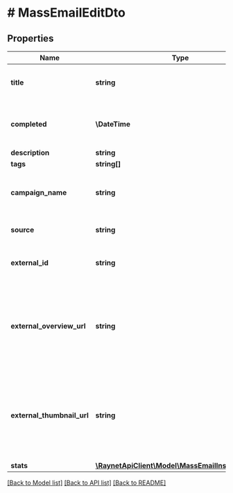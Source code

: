 # # MassEmailEditDto

## Properties

Name | Type | Description | Notes
------------ | ------------- | ------------- | -------------
**title** | **string** | [Název] Název hromadného emailu | [optional]
**completed** | **\DateTime** | [Rozesláno] Datum odeslání hromadného emailu | [optional]
**description** | **string** | [Popis] | [optional]
**tags** | **string[]** |  | [optional]
**campaign_name** | **string** | [Název kampaně] Název v mailingové službě | [optional]
**source** | **string** | [Zdroj] Mailingová služba | [optional]
**external_id** | **string** | [Externí ID] ID kampaně v mailingové službě | [optional]
**external_overview_url** | **string** | [Odkaz na výsledky kampaně] URL s odkazem na výsledky kampaně v externí mailingové službě | [optional]
**external_thumbnail_url** | **string** | [Odkaz na detail kampaně] URL s odkazem na detail kampaně v externí mailingové službě | [optional]
**stats** | [**\RaynetApiClient\Model\MassEmailInsertDtoStats**](MassEmailInsertDtoStats.md) |  | [optional]

[[Back to Model list]](../../README.md#models) [[Back to API list]](../../README.md#endpoints) [[Back to README]](../../README.md)
